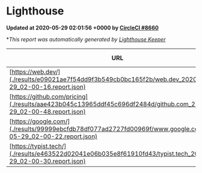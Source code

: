 
# Lighthouse

**Updated at 2020-05-29 02:01:56 +0000 by [CircleCI #8660](https://circleci.com/gh/ItinerisLtd/lighthouse-keeper-example/8660)**

**This report was automatically generated by [Lighthouse Keeper](https://github.com/itinerisltd/lighthouse-keeper)*

| URL | Performance | Accessibility | Best Practices | SEO | PWA | Updated At |
| --- | --- | --- | --- | --- | --- | --- |
| [https://web.dev/](./results/e09021ae7f54dd9f3b549cb0bc165f2b/web.dev_2020-05-29_02-00-16.report.json) | 0.83 | 1 |  | 0.99 | 0.75 | 2020-05-29T02:00:16.596Z |
| [https://github.com/pricing](./results/aae423b045c13965ddf45c696df2484d/github.com_2020-05-29_02-00-48.report.json) | 0.5 | 0.96 | 1 | 1 | 0.54 | 2020-05-29T02:00:48.829Z |
| [https://google.com/](./results/99999ebcfdb78df077ad2727fd00969f/www.google.com_2020-05-29_02-00-22.report.json) | 0.94 | 0.9 | 1 | 0.92 | 0.54 | 2020-05-29T02:00:22.171Z |
| [https://typist.tech/](./results/e463522d02041e06b035e8f61910fd43/typist.tech_2020-05-29_02-00-30.report.json) | 0.78 | 0.92 | 0.92 | 0.99 | 0.57 | 2020-05-29T02:00:30.863Z |
